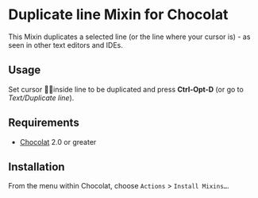 # Duplicate line Mixin for Chocolat

This Mixin duplicates a selected line (or the line where your cursor is) - as seen in other text editors and IDEs.

## Usage

Set cursor inside line to be duplicated and press **Ctrl-Opt-D** (or go to _Text/Duplicate line_).

## Requirements

* [Chocolat](http://chocolatapp.com/) 2.0 or greater

## Installation

From the menu within Chocolat, choose `Actions` > `Install Mixins…`.
